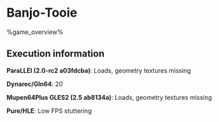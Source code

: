 # Banjo-Tooie 

%game_overview%

## Execution information

**ParaLLEl (2.0-rc2 a03fdcba)**: Loads, geometry textures missing

**Dynarec/Gln64**: 20

**Mupen64Plus GLES2 (2.5 ab8134a)**: Loads, geometry textures missing

**Pure/HLE**: Low FPS stuttering